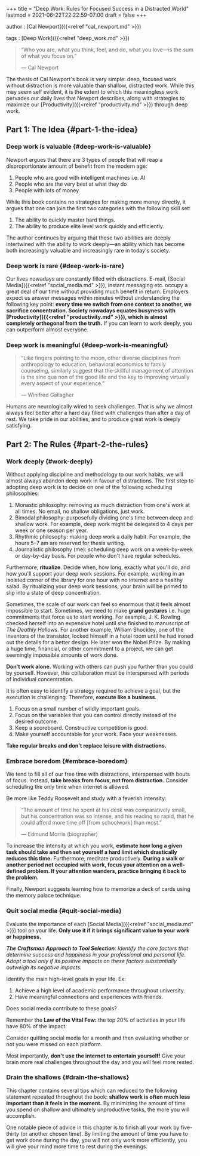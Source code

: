 +++
title = "Deep Work: Rules for Focused Success in a Distracted World"
lastmod = 2021-06-22T22:22:59-07:00
draft = false
+++

author
: [Cal Newport]({{<relref "cal_newport.md" >}})

tags
: [Deep Work]({{<relref "deep_work.md" >}})

> “Who you are, what you think, feel, and do, what you love—is the sum of what you focus on.”
>
> — Cal Newport

The thesis of Cal Newport's book is very simple: deep, focused work without distraction is more valuable than shallow, distracted work. While this may seem self evident, it is the extent to which this meaningless work pervades our daily lives that Newport describes, along with strategies to maximize our [Productivity]({{<relref "productivity.md" >}}) through deep work.


## **Part 1: The Idea** {#part-1-the-idea}


### **Deep work is valuable** {#deep-work-is-valuable}

Newport argues that there are 3 types of people that will reap a disproportionate amount of benefit from the modern age:

1.  People who are good with intelligent machines i.e. AI
2.  People who are the very best at what they do
3.  People with lots of money.

While this book contains no strategies for making more money directly, it argues that one can join the first two categories with the following skill set:

1.  The ability to quickly master hard things.
2.  The ability to produce elite level work quickly and efficiently.

The author continues by arguing that these two abilities are deeply intertwined with the ability to work deeply—an ability which has become both increasingly valuable and increasingly rare in today's society.


### **Deep work is rare** {#deep-work-is-rare}

Our lives nowadays are constantly filled with distractions. E-mail, [Social Media]({{<relref "social_media.md" >}}), instant messaging etc. occupy a great deal of our time without providing much benefit in return. Employers expect us answer messages within minutes without understanding the following key point: **every time we switch from one context to another, we sacrifice concentration. Society nowadays equates busyness with [Productivity]({{<relref "productivity.md" >}}), which is almost completely orthogonal from the truth.** If you can learn to work deeply, you can outperform almost everyone.


### **Deep work is meaningful** {#deep-work-is-meaningful}

> “Like fingers pointing to the moon, other diverse disciplines from anthropology to education, behavioral economics to family counseling, similarly suggest that the skillful management of attention is the sine qua non of the good life and the key to improving virtually every aspect of your experience.”
>
> — Winifred Gallagher

Humans are neurologically wired to seek challenges. That is why we almost always feel better after a hard day filled with challenges than after a day of rest. We take pride in our abilities, and to produce great work is deeply satisfying.


## **Part 2: The Rules** {#part-2-the-rules}


### **Work deeply** {#work-deeply}

Without applying discipline and methodology to our work habits, we will almost always abandon deep work in favour of distractions. The first step to adopting deep work is to decide on one of the following scheduling philosophies:

1.  Monastic philosophy: removing as much distraction from one's work at all times. No email, no shallow obligations, just work.
2.  Bimodal philosophy: purposefully dividing one's time between deep and shallow work. For example, deep work might be delegated to 4 days per week or one season per year.
3.  Rhythmic philosophy: making deep work a daily habit. For example, the hours 5–7 am are reserved for thesis writing.
4.  Journalistic philosophy (me): scheduling deep work on a week-by-week or day-by-day basis. For people who don't have regular schedules.

Furthermore, **ritualize**. Decide when, how long, exactly what you'll do, and how you'll support your deep work sessions. For example, working in an isolated corner of the library for one hour with no internet and a healthy salad. By ritualizing your deep work sessions, your brain will be primed to slip into a state of deep concentration.

Sometimes, the scale of our work can feel so enormous that it feels almost impossible to start. Sometimes, we need to make **grand gestures** i.e. huge commitments that force us to start working. For example, J. K. Rowling checked herself into an expensive hotel until she finished to manuscript of _The Deathly Hallows_. For another example, William Shockley, one of the inventors of the transistor, locked himself in a hotel room until he had ironed out the details for a better design. He later won the Nobel Prize. By making a huge time, financial, or other commitment to a project, we can get seemingly impossible amounts of work done.

**Don't work alone.** Working with others can push you further than you could by yourself. However, this collaboration must be interspersed with periods of individual concentration.

It is often easy to identify a strategy required to achieve a goal, but the execution is challenging. Therefore, **execute like a business**.

1.  Focus on a small number of wildly important goals.
2.  Focus on the variables that you can control directly instead of the desired outcome.
3.  Keep a scoreboard. Constructive competition is good.
4.  Make yourself accountable for your work. Face your weaknesses.

**Take regular breaks and don't replace leisure with distractions.**


### **Embrace boredom** {#embrace-boredom}

We tend to fill all of our free time with distractions, interspersed with bouts of focus. Instead, **take breaks from focus, not from distraction.** Consider scheduling the only time when internet is allowed.

Be more like Teddy Roosevelt and study with a feverish intensity:

> “The amount of time he spent at his desk was comparatively small, but his concentration was so intense, and his reading so rapid, that he could afford more time off [from schoolwork] than most.”
>
> — Edmund Morris (biographer)

To increase the intensity at which you work, **estimate how long a given task should take and then set yourself a hard limit which drastically reduces this time.** Furthermore, meditate productively. **During a walk or another period not occupied with work, focus your attention on a well-defined problem. If your attention wanders, practice bringing it back to the problem.**

Finally, Newport suggests learning how to memorize a deck of cards using the memory palace technique.


### **Quit social media** {#quit-social-media}

Evaluate the importance of each [Social Media]({{<relref "social_media.md" >}}) tool on your life. **Only use it if it brings significant value to your work or happiness.**

_**The Craftsman Approach to Tool Selection**: Identify the core factors that determine success and happiness in your professional and personal life. Adopt a tool only if its positive impacts on these factors substantially outweigh its negative impacts._

Identify the main high-level goals in your life. Ex:

1.  Achieve a high level of academic performance throughout university.
2.  Have meaningful connections and experiences with friends.

Does social media contribute to these goals?

Remember the **Law of the Vital Few:** the top 20% of activities in your life have 80% of the impact.

Consider quitting social media for a month and then evaluating whether or not you were missed on each platform.

Most importantly, **don't use the internet to entertain yourself!** Give your brain more real challenges throughout the day and you will feel more rested.


### **Drain the shallows** {#drain-the-shallows}

This chapter contains several tips which can reduced to the following statement repeated throughout the book: **shallow work is often much less important than it feels in the moment.** By minimizing the amount of time you spend on shallow and ultimately unproductive tasks, the more you will accomplish.

One notable piece of advice in this chapter is to finish all your work by five-thirty (or another chosen time). By limiting the amount of time you have to get work done during the day, you will not only work more efficiently, you will give your mind more time to rest during the evenings.